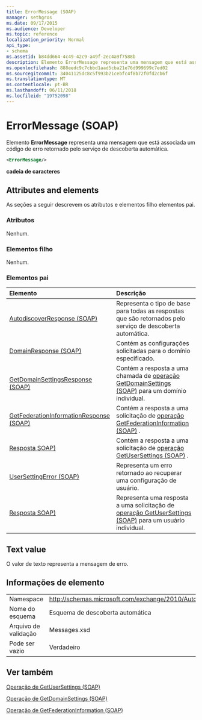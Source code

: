 ```yaml
---
title: ErrorMessage (SOAP)
manager: sethgros
ms.date: 09/17/2015
ms.audience: Developer
ms.topic: reference
localization_priority: Normal
api_type:
- schema
ms.assetid: b84dd664-4c49-42c9-a49f-2ec4a9f7588b
description: Elemento ErrorMessage representa uma mensagem que está associada um código de erro retornado pelo serviço de descoberta automática.
ms.openlocfilehash: 888eedc9c7cbbd1aad5cba21e76d999699c7ed02
ms.sourcegitcommit: 34041125dc8c5f993b21cebfc4f8b72f0fd2cb6f
ms.translationtype: MT
ms.contentlocale: pt-BR
ms.lasthandoff: 06/11/2018
ms.locfileid: "19752098"
---
```

# <a name="errormessage-soap"></a>ErrorMessage (SOAP)

Elemento **ErrorMessage** representa uma mensagem que está associada um código de erro retornado pelo serviço de descoberta automática. 
  
```XML
<ErrorMessage/>
```

 **cadeia de caracteres**
## <a name="attributes-and-elements"></a>Attributes and elements

As seções a seguir descrevem os atributos e elementos filho elementos pai.
  
### <a name="attributes"></a>Atributos

Nenhum.
  
### <a name="child-elements"></a>Elementos filho

Nenhum.
  
### <a name="parent-elements"></a>Elementos pai

|**Elemento**|**Descrição**|
|:-----|:-----|
|[AutodiscoverResponse (SOAP)](autodiscoverresponse-soap.md) <br/> |Representa o tipo de base para todas as respostas que são retornados pelo serviço de descoberta automática.  <br/> |
|[DomainResponse (SOAP)](domainresponse-soap.md) <br/> |Contém as configurações solicitadas para o domínio especificado.  <br/> |
|[GetDomainSettingsResponse (SOAP)](getdomainsettingsresponse-soap.md) <br/> |Contém a resposta a uma chamada de [operação GetDomainSettings (SOAP)](getdomainsettings-operation-soap.md) para um domínio individual.  <br/> |
|[GetFederationInformationResponse (SOAP)](getfederationinformationresponse-soap.md) <br/> |Contém a resposta a uma solicitação de [operação GetFederationInformation (SOAP)](getfederationinformation-operation-soap.md) .  <br/> |
|[Resposta SOAP)](response-soap.md) <br/> |Contém a resposta a uma solicitação de [operação GetUserSettings (SOAP)](getusersettings-operation-soap.md) .  <br/> |
|[UserSettingError (SOAP)](usersettingerror-soap.md) <br/> |Representa um erro retornado ao recuperar uma configuração de usuário.  <br/> |
|[Resposta SOAP)](userresponse-soap.md) <br/> |Representa uma resposta a uma solicitação de [operação GetUserSettings (SOAP)](getusersettings-operation-soap.md) para um usuário individual.  <br/> |
   
## <a name="text-value"></a>Text value

O valor de texto representa a mensagem de erro.
  
## <a name="element-information"></a>Informações de elemento

|||
|:-----|:-----|
|Namespace  <br/> |http://schemas.microsoft.com/exchange/2010/Autodiscover  <br/> |
|Nome do esquema  <br/> |Esquema de descoberta automática  <br/> |
|Arquivo de validação  <br/> |Messages.xsd  <br/> |
|Pode ser vazio  <br/> |Verdadeiro  <br/> |
   
## <a name="see-also"></a>Ver também



[Operação de GetUserSettings (SOAP)](getusersettings-operation-soap.md)
  
[Operação de GetDomainSettings (SOAP)](getdomainsettings-operation-soap.md)
  
[Operação de GetFederationInformation (SOAP)](getfederationinformation-operation-soap.md)

